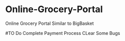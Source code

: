 # Online-Grocery-Portal

Online Grocery Portal Similar to BigBasket

#TO Do
Complete Payment Process
CLear Some Bugs
